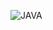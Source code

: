 ![JAVA](https://github.com/CodeSystem2022/United_Code_Semanal/assets/82915052/6435405c-123b-4ffd-a6f3-91d5b81c60a6)
